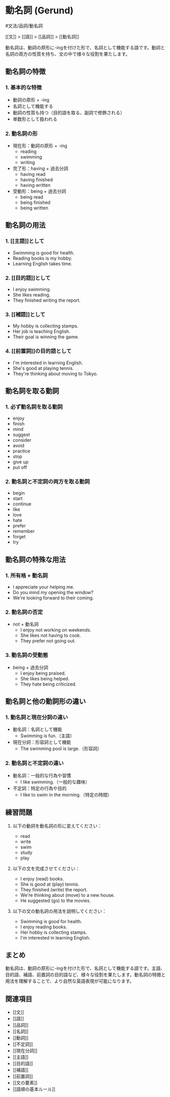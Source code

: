 ﻿# 動名詞 (Gerund)

#文法/品詞/動名詞

[[文]] > [[語]] > [[品詞]] > [[動名詞]]

動名詞は、動詞の原形に-ingを付けた形で、名詞として機能する語です。動詞と名詞の両方の性質を持ち、文の中で様々な役割を果たします。

## 動名詞の特徴

### 1. 基本的な特徴
- 動詞の原形 + -ing
- 名詞として機能する
- 動詞の性質も持つ（目的語を取る、副詞で修飾される）
- 単数形として扱われる

### 2. 動名詞の形
- 現在形：動詞の原形 + -ing
  - reading
  - swimming
  - writing
- 完了形：having + 過去分詞
  - having read
  - having finished
  - having written
- 受動形：being + 過去分詞
  - being read
  - being finished
  - being written

## 動名詞の用法

### 1. [[主語]]として
- Swimming is good for health.
- Reading books is my hobby.
- Learning English takes time.

### 2. [[目的語]]として
- I enjoy swimming.
- She likes reading.
- They finished writing the report.

### 3. [[補語]]として
- My hobby is collecting stamps.
- Her job is teaching English.
- Their goal is winning the game.

### 4. [[前置詞]]の目的語として
- I'm interested in learning English.
- She's good at playing tennis.
- They're thinking about moving to Tokyo.

## 動名詞を取る動詞

### 1. 必ず動名詞を取る動詞
- enjoy
- finish
- mind
- suggest
- consider
- avoid
- practice
- stop
- give up
- put off

### 2. 動名詞と不定詞の両方を取る動詞
- begin
- start
- continue
- like
- love
- hate
- prefer
- remember
- forget
- try

## 動名詞の特殊な用法

### 1. 所有格 + 動名詞
- I appreciate your helping me.
- Do you mind my opening the window?
- We're looking forward to their coming.

### 2. 動名詞の否定
- not + 動名詞
  - I enjoy not working on weekends.
  - She likes not having to cook.
  - They prefer not going out.

### 3. 動名詞の受動態
- being + 過去分詞
  - I enjoy being praised.
  - She likes being helped.
  - They hate being criticized.

## 動名詞と他の動詞形の違い

### 1. 動名詞と現在分詞の違い
- 動名詞：名詞として機能
  - Swimming is fun.（主語）
- 現在分詞：形容詞として機能
  - The swimming pool is large.（形容詞）

### 2. 動名詞と不定詞の違い
- 動名詞：一般的な行為や習慣
  - I like swimming.（一般的な趣味）
- 不定詞：特定の行為や目的
  - I like to swim in the morning.（特定の時間）

## 練習問題
1. 以下の動詞を動名詞の形に変えてください：
   - read
   - write
   - swim
   - study
   - play

2. 以下の文を完成させてください：
   - I enjoy (read) books.
   - She is good at (play) tennis.
   - They finished (write) the report.
   - We're thinking about (move) to a new house.
   - He suggested (go) to the movies.

3. 以下の文の動名詞の用法を説明してください：
   - Swimming is good for health.
   - I enjoy reading books.
   - Her hobby is collecting stamps.
   - I'm interested in learning English.

## まとめ
動名詞は、動詞の原形に-ingを付けた形で、名詞として機能する語です。主語、目的語、補語、前置詞の目的語など、様々な役割を果たします。動名詞の特徴と用法を理解することで、より自然な英語表現が可能になります。

## 関連項目
- [[文]]
- [[語]]
- [[品詞]]
- [[名詞]]
- [[動詞]]
- [[不定詞]]
- [[現在分詞]]
- [[主語]]
- [[目的語]]
- [[補語]]
- [[前置詞]]
- [[文の要素]]
- [[語順の基本ルール]] 